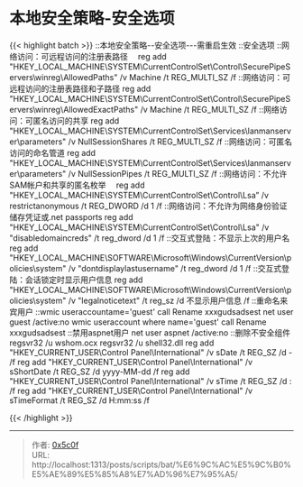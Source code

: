 # 本地安全策略-安全选项


{{&lt; highlight batch &gt;}}
::本地安全策略--安全选项---需重启生效
::安全选项
::网络访问：可远程访问的注册表路径　
reg add &#34;HKEY_LOCAL_MACHINE\SYSTEM\CurrentControlSet\Control\SecurePipeServers\winreg\AllowedPaths&#34; /v Machine /t REG_MULTI_SZ /f
::网络访问：可远程访问的注册表路径和子路径
reg add &#34;HKEY_LOCAL_MACHINE\SYSTEM\CurrentControlSet\Control\SecurePipeServers\winreg\AllowedExactPaths&#34; /v Machine /t REG_MULTI_SZ /f
::网络访问：可匿名访问的共享
reg add &#34;HKEY_LOCAL_MACHINE\SYSTEM\CurrentControlSet\Services\lanmanserver\parameters&#34; /v NullSessionShares /t REG_MULTI_SZ /f
::网络访问：可匿名访问的命名管道
reg add &#34;HKEY_LOCAL_MACHINE\SYSTEM\CurrentControlSet\Services\lanmanserver\parameters&#34; /v NullSessionPipes /t REG_MULTI_SZ /f
::网络访问：不允许SAM帐户和共享的匿名枚举　
reg  add &#34;HKEY_LOCAL_MACHINE\SYSTEM\CurrentControlSet\Control\Lsa” /v restrictanonymous /t REG_DWORD /d 1 /f
::网络访问：不允许为网络身份验证储存凭证或.net passports
reg add &#34;HKEY_LOCAL_MACHINE\SYSTEM\CurrentControlSet\Control\Lsa&#34; /v &#34;disabledomaincreds&#34; /t reg_dword /d 1 /f
::交互式登陆：不显示上次的用户名
reg add &#34;HKEY_LOCAL_MACHINE\SOFTWARE\Microsoft\Windows\CurrentVersion\policies\system&#34; /v &#34;dontdisplaylastusername&#34; /t reg_dword /d 1 /f
::交互式登陆：会话锁定时显示用户信息
reg add &#34;HKEY_LOCAL_MACHINE\SOFTWARE\Microsoft\Windows\CurrentVersion\policies\system&#34; /v &#34;legalnoticetext&#34; /t reg_sz /d 不显示用户信息 /f
::重命名来宾用户
::wmic useraccountame=&#39;guest&#39; call Rename xxxgudsadsest
net user guest /active:no
wmic useraccount where name=&#39;guest&#39; call Rename xxxgudsadsest
::禁用aspnet用户
net user aspnet /active:no
::删除不安全组件
regsvr32 /u wshom.ocx
regsvr32 /u shell32.dll
reg add &#34;HKEY_CURRENT_USER\Control Panel\International&#34; /v sDate /t REG_SZ /d - /f
reg add &#34;HKEY_CURRENT_USER\Control Panel\International&#34; /v sShortDate /t REG_SZ /d yyyy-MM-dd /f
reg add &#34;HKEY_CURRENT_USER\Control Panel\International&#34; /v sTime /t REG_SZ /d : /f
reg add &#34;HKEY_CURRENT_USER\Control Panel\International&#34; /v sTimeFormat /t REG_SZ /d H:mm:ss /f

{{&lt; /highlight &gt;}}


---

> 作者: [0x5c0f](https://blog.0x5c0f.cc)  
> URL: http://localhost:1313/posts/scripts/bat/%E6%9C%AC%E5%9C%B0%E5%AE%89%E5%85%A8%E7%AD%96%E7%95%A5/  

